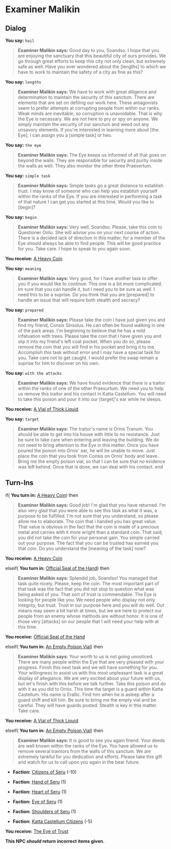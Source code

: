 # Examiner Malikin
## Dialog

**You say:** `hail`



>**Examiner Malikin says:** Good day to you, Soandso. I hope that you are enjoying the sanctuary that this beautiful city of ours provides. We go through great efforts to keep this city not only clean, but extremely safe as well. Have you ever wondered about the [lengths] to which we have to work to maintain the safety of a city as fine as this?

**You say:** `lengths`



>**Examiner Malikin says:** We have to work with great diligence and determination to maintain the security of this sanctum. There are elements that are set on defiling our work here. These antagonists seem to prefer attempts at corrupting people from within our ranks. Weak minds are inevitable, so corruption is unavoidable. That is why the Eye is necessary. We are not here to pry or spy on anyone. We simply maintain the security of our sanctum and weed out any unsavory elements. If you're interested in learning more about [the Eye], I can assign you a [simple task] or two.

**You say:** `the eye`



>**Examiner Malikin says:** The Eye keeps us informed of all that goes on beyond the walls. They are responsible for security and purity inside the walls as well. They also monitor the other three Praesertum.

**You say:** `simple task`



>**Examiner Malikin says:** Simple tasks go a great distance to establish trust. I may know of someone who can help you establish yourself within the ranks of the Eye. If you are interested in performing a task of that nature I can get you started at this time. Would you like to [begin]?

**You say:** `begin`



>**Examiner Malikin says:** Very well, Soandso. Please, take this coin to Questioner Ontu. She will advise you on your next course of action. There is a decided lack of direction in this matter, for a member of the Eye should always be able to find people. This will be good practice for you. Take care. I hope to speak to you again soon.


**You receive:**  [A Heavy Coin](/item/3876)

**You say:** `meaning`



>**Examiner Malikin says:** Very good, for I have another task to offer you if you would like to continue. This one is a bit more complicated. Im sure that you can handle it, but I need you to be sure as well. I need this to be a suprise. Do you think that you are [prepared] to handle an issue that will require both stealth and secracy?

**You say:** `prepared`



>**Examiner Malikin says:** Please take the coin I have just given you and find my friend, Consis Sinsolus. He can often be found walking in one of the park areas. I'm beginning to believe that he has a mild infatuation with trees. Please take the coin that i have given you and slip it into my friend's left coat pocket. When you do so, please remove the coin that you will find in his pocket and bring it to me. Accomplish this task without error and I may have a special task for you. Take care not to get caught. I would prefer the swap remain a suprise for him to discover on his own.

**You say:** `with the attacks`



>**Examiner Malikin says:** We have found evidence that there is a traitor within the ranks of one of the other Praesurtum. We need you to help us remove this traitor and his contact in Katta Castellum. You will need to take this poison and pour it into our [target]'s ear while he sleeps.


**You receive:**  [A Vial of Thick Liquid](/item/3880)

**You say:** `target`



>**Examiner Malikin says:** The traitor's name is Ornis Tranum. You should be able to get into his house with little to no resistance. Just be sure to take care when entering and leaving the building. We do not need to bring attention to the Eye in this matter. Once you have poured the poison into Ornis' ear, he will be unable to move. Just place the coin that you took from Consis on Ornis' body and leave. Bring me the empty poison vial, so that I can be sure that no evidence was left behind. Once that is done, we can deal with his contact.
end

## Turn-Ins





if( **You turn in:** [A Heavy Coin](/item/3877)) then


>**Examiner Malikin says:** Good job! I'm glad that you have returned. I'm also very glad that you were able to see this task as what it was, a purpose to be fulfilled. I'm not sure that you understand, so please allow me to elaborate. The coin that i handed you has great value. That value is obvious in the fact that the coin is made of a precious metal and carries with it more wright than a standard coin. That said, you did not take the coin for your personal gain. You simple carried out your purpose. The fact that you can be trusted has earned you that coin. Do you understand the [meaning of the task] now?


 **You receive:**  [A Heavy Coin](/item/3878) 

elseif( **You turn in:** [Official Seal of the Hand](/item/3879)) then


>**Examiner Malikin says:** Splendid job, Soandso! You managed that task quite nicely. Please, keep the coin. The most important part of that task was the fact that you did not stop to question what was being asked of you. That sort of trust is commendable. The Eye is looking for people like you. We need people who display not only integrity, but trust. Trust in our purpose here and you will do well. Out means may seem a bit harsh at times, but we are here to protect our people from an enemy whose methods are without honor. It is one of those very [attacks] on our people that I will need your help with at this time.


 **You receive:**  [Official Seal of the Hand](/item/3879) 

elseif( **You turn in:** [An Empty Poison Vial](/item/3882)) then


>**Examiner Malikin says:** Your worth to us is not going unnoticed. There are many people within the Eye that are very pleased with your progress. Finish this next task and we will have something for you. Your willingness to assist us with this most unpleasant task is a great display of allegiance. We are very excited about your future with us, but let's finish with this before we talk further. Take this poison and do with it as you did to Ornis. This time the target is a guard within Katta Castellum. His name is Erallic. Find him when he is asleep after a guard shift and kill him. Be sure to bring me the empty vial and be careful. They will have guards posted. Stealth is key in this matter. Take care.


 **You receive:**  [A Vial of Thick Liquid](/item/3881) 

elseif( **You turn in:** [An Empty Poison Vial](/item/3883)) then


>**Examiner Malikin says:** It is good to see you again friend. Your deeds are well known within the ranks of the Eye. You have allowed us to remove several traintors from the walls of this sanctum. We are extremely tankful for you dedication and efforts. Please take this gift and watch for us to call upon you again in the bear future.





* __Faction:__ [Citizens of Seru](/faction/1499) (-10)


* __Faction:__ [Hand of Seru](/faction/1484) (1)


* __Faction:__ [Heart of Seru](/faction/1486) (1)


* __Faction:__ [Eye of Seru](/faction/1485) (1)


* __Faction:__ [Shoulders of Seru](/faction/1487) (1)


* __Faction:__ [Katta Castellum Citizens](/faction/1502) (-5)


 **You receive:**  [The Eye of Trust](/item/3884) 

**This NPC *should* return incorrect items given.**
